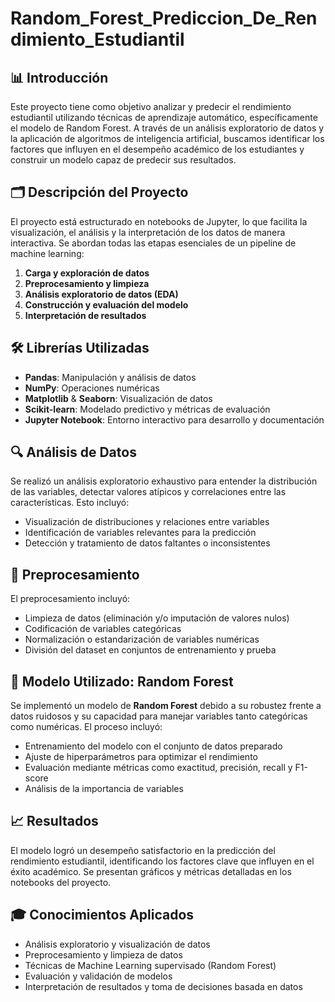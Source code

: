 # Random_Forest_Prediccion_De_Rendimiento_Estudiantil

## 📊 Introducción

Este proyecto tiene como objetivo analizar y predecir el rendimiento estudiantil utilizando técnicas de aprendizaje automático, específicamente el modelo de Random Forest. A través de un análisis exploratorio de datos y la aplicación de algoritmos de inteligencia artificial, buscamos identificar los factores que influyen en el desempeño académico de los estudiantes y construir un modelo capaz de predecir sus resultados.

## 🗂️ Descripción del Proyecto

El proyecto está estructurado en notebooks de Jupyter, lo que facilita la visualización, el análisis y la interpretación de los datos de manera interactiva. Se abordan todas las etapas esenciales de un pipeline de machine learning:

1. **Carga y exploración de datos**
2. **Preprocesamiento y limpieza**
3. **Análisis exploratorio de datos (EDA)**
4. **Construcción y evaluación del modelo**
5. **Interpretación de resultados**

## 🛠️ Librerías Utilizadas

- **Pandas**: Manipulación y análisis de datos
- **NumPy**: Operaciones numéricas
- **Matplotlib** & **Seaborn**: Visualización de datos
- **Scikit-learn**: Modelado predictivo y métricas de evaluación
- **Jupyter Notebook**: Entorno interactivo para desarrollo y documentación

## 🔍 Análisis de Datos

Se realizó un análisis exploratorio exhaustivo para entender la distribución de las variables, detectar valores atípicos y correlaciones entre las características. Esto incluyó:

- Visualización de distribuciones y relaciones entre variables
- Identificación de variables relevantes para la predicción
- Detección y tratamiento de datos faltantes o inconsistentes

## 🧹 Preprocesamiento

El preprocesamiento incluyó:

- Limpieza de datos (eliminación y/o imputación de valores nulos)
- Codificación de variables categóricas
- Normalización o estandarización de variables numéricas
- División del dataset en conjuntos de entrenamiento y prueba

## 🌲 Modelo Utilizado: Random Forest

Se implementó un modelo de **Random Forest** debido a su robustez frente a datos ruidosos y su capacidad para manejar variables tanto categóricas como numéricas. El proceso incluyó:

- Entrenamiento del modelo con el conjunto de datos preparado
- Ajuste de hiperparámetros para optimizar el rendimiento
- Evaluación mediante métricas como exactitud, precisión, recall y F1-score
- Análisis de la importancia de variables

## 📈 Resultados

El modelo logró un desempeño satisfactorio en la predicción del rendimiento estudiantil, identificando los factores clave que influyen en el éxito académico. Se presentan gráficos y métricas detalladas en los notebooks del proyecto.

## 🎓 Conocimientos Aplicados

- Análisis exploratorio y visualización de datos
- Preprocesamiento y limpieza de datos
- Técnicas de Machine Learning supervisado (Random Forest)
- Evaluación y validación de modelos
- Interpretación de resultados y toma de decisiones basada en datos
